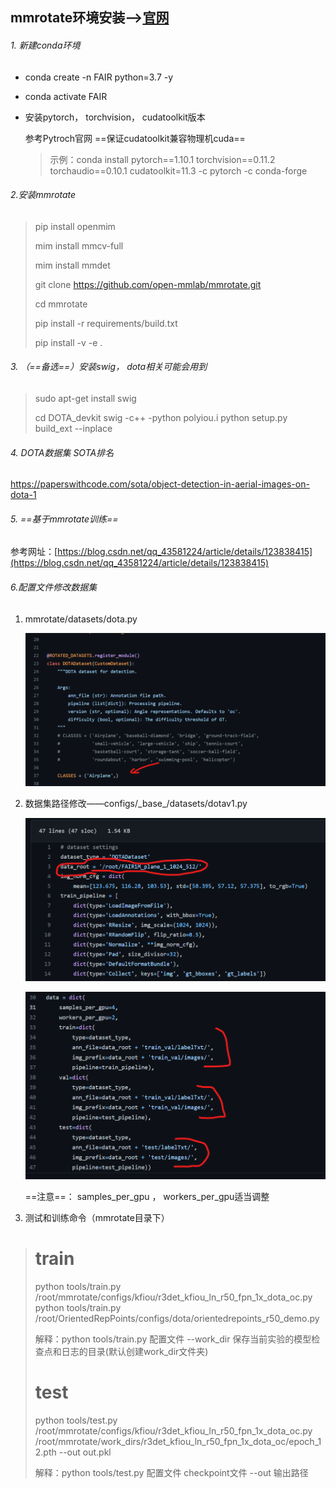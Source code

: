 ## mmrotate环境安装——>[官网](https://mmrotate.readthedocs.io/en/latest/install.html)

###### 1. 新建conda环境

- conda create -n FAIR python=3.7 -y

- conda activate FAIR

- 安装pytorch， torchvision， cudatoolkit版本

   参考Pytroch官网 ==保证cudatoolkit兼容物理机cuda==

  > 示例：conda install pytorch\==1.10.1  torchvision\==0.11.2 torchaudio\==0.10.1 cudatoolkit=11.3 -c pytorch -c conda-forge

###### 2.安装mmrotate

> pip install openmim
>
> mim install mmcv-full
>
> mim install mmdet
>
> git clone https://github.com/open-mmlab/mmrotate.git
>
> cd mmrotate
>
> pip install -r requirements/build.txt
>
> pip install -v -e .

###### 3. （==备选==）安装swig， dota相关可能会用到

> sudo apt-get install swig
>
> cd DOTA_devkit
> swig -c++ -python polyiou.i
> python setup.py build_ext --inplace

###### 4. DOTA数据集 SOTA排名

https://paperswithcode.com/sota/object-detection-in-aerial-images-on-dota-1

###### 5. ==基于mmrotate训练==

参考网址：[https://blog.csdn.net/qq_43581224/article/details/123838415](https://blog.csdn.net/qq_43581224/article/details/123838415)

###### 6.配置文件修改数据集

1. mmrotate/datasets/dota.py

   ![](https://github.com/Alexanderisgod/PicBed/blob/main/20220601200849.png?raw==true)

   

2. 数据集路径修改——configs/\_base_/datasets/dotav1.py

   ![](https://github.com/Alexanderisgod/PicBed/blob/main/20220601201339.png?raw==true)

   ![](https://github.com/Alexanderisgod/PicBed/blob/main/20220601201433.png?raw==true)

   ==注意==： samples_per_gpu ， workers_per_gpu适当调整

7. 测试和训练命令（mmrotate目录下）

>  # train
> python 		tools/train.py 		/root/mmrotate/configs/kfiou/r3det_kfiou_ln_r50_fpn_1x_dota_oc.py 
> python tools/train.py /root/OrientedRepPoints/configs/dota/orientedrepoints_r50_demo.py
>
> 解释：python    tools/train.py    配置文件   --work_dir     保存当前实验的模型检查点和日志的目录(默认创建work_dir文件夹)
>
>  # test
> python		 tools/test.py 		/root/mmrotate/configs/kfiou/r3det_kfiou_ln_r50_fpn_1x_dota_oc.py /root/mmrotate/work_dirs/r3det_kfiou_ln_r50_fpn_1x_dota_oc/epoch_12.pth 		--out out.pkl
>
> 解释：python    tools/test.py    配置文件    checkpoint文件      --out   输出路径

